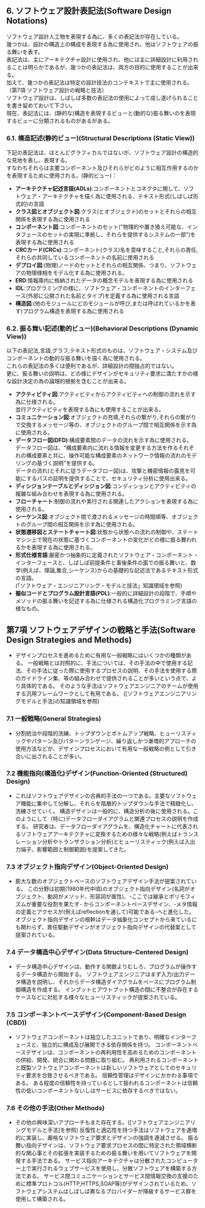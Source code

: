 ## 6. ソフトウェア設計表記法(Software Design Notations)
ソフトウェア設計人工物を表現する為に、多くの表記法が存在している。  
幾つかは、設計の構造上の構成を表現する為に使用され、他はソフトウェアの振る舞いを表す。  
表記法は、主にアーキテクチャ設計に使用され、他には主に詳細設計に利用されることは明らかであるが、幾つかの表記法は、両方の目的に使用することが出来る。  
加えて、幾つかの表記法は特定の設計技法のコンテキストで主に使用される。（第7項 ソフトウェア設計の戦略と技法）  
ソフトウェア設計は、しばしば多数の表記法の使用によって成し遂げられることを書き留めておいて下さい。  
現在、表記法には、(静的な)構造を表現するビューと(動的な)振る舞いのを表現するビューに分類されるものがあるがある。  

### 6.1. 構造記述(静的ビュー)(Structural Descriptions (Static View))
下記の表記法は、ほとんどグラフィカルではないが、ソフトウェア設計の構造的な見地を表し、表現する。  
すなわちそれらは主要コンポーネント及びそれらがどのように相互作用するのかを表現するために使用される。(静的ビュー)：  
 - **アーキテクチャ記述言語(ADLs)**:コンポーネントとコネクタに関して、ソフトウェア・アーキテクチャを描く為に使用される、テキスト形式(しばしば形式的)の言語  
 - **クラス図とオブジェクト図**:クラス(とオブジェクト)のセットとそれらの相互関係を表現する為に使用される
 - **コンポーネント図**:コンポーネントのセット("物理的や置き換え可能な、インタフェースのセットの実現に準拠し、それらを提供するシステムの一部")を表現する為に使用される
 - **CRCカード(CRCs)**:コンポーネント(クラス)名を意味すること,それらの責任,それらの共同しているコンポーネントの名前に使用される
 - **デプロイ図**:(物理)ノードのセットとそれらの相互関係、つまり、ソフトウェアの物理様相をモデル化する為に使用される。
 - **ERD**:情報庫内に格納されたデータの概念モデルを表現する為に使用される
 - **IDL**:プログラミングの様に、ソフトウェア・コンポーネントのインターフェース(外部に公開された名前とタイプ)を定義する為に使用される言語
 - **構造図**:(他のモジュールにどのモジュールが呼び,または呼ばれているかを表す)プログラム構造を表現する為に使用される

### 6.2. 振る舞い記述(動的ビュー)(Behavioral Descriptions (Dynamic View))
以下の表記法,言語,グラフ,テキスト形式のものは、ソフトウェア・システム及びコンポーネントの動的な振る舞いを描く為に使用される。  
これらの表記法の多くは便利であるが、詳細設計の間独占的ではない。  
更に、振る舞いの説明は、どの様にデザインがセキュリティ要求に満たすかの様な設計決定の為の論理的根拠を含むことが出来る。  
 - **アクティビティ図**:アクティビティからアクティビティへの制御の流れを示す為に仕様される。<br>並行アクティビティを表現する為にも使用することが出来る。 
 - **コミュニケーション図**:オブジェクトの充填,それらの繋がり,それらの繋がりで交換するメッセージ等の、オブジェクトのグループ間で相互関係を示す為に使用される。  
 - **データフロー図(DFD)**:構成要素間のデータの流れを示す為に使用される。<br>データフロー図は、"構成要素内に流れる情報を変更する方法を作るそれぞれの構成要素と共に、操作可能な構成要素のネットワーク情報の流れのモデリングの基づく説明"を提供する。<br>データの流れ(とそれに従うデータフロー図)は、攻撃と機密情報の露見を可能にするパスの証明を提供することで、セキュリティ分析に使用出来る。  
 - **ディシジョンテーブルとディシジョン図**:コンディションとアクティビティの複雑な組み合わせを表現する為に使用される。  
 - **フローチャート**:制御の流れや実行される関連したアクションを表現する為に使用される。  
 - **シーケンス図**:オブジェクト間で渡されるメッセージの時間順等、オブジェクトのグループ間の相互関係を示す為に使用される。  
 - **状態遷移図とステートチャート図**:状態から状態への流れの制御や、ステートマシン上で現在の状態に基づくコンポーネントの変化がどの様に振る舞われるかを表現する為に使用される。  
 - **形式仕様言語**:厳密かつ抽象的に定義されたソフトウェア・コンポーネント・インターフェースと、しばしば前提条件と事後条件の面での振る舞いと、数学(例えば、理論,集合,シーケンス)からの基礎的な記述法であるテキスト形式の言語。<br>(「ソフトウェア・エンジニアリング・モデルと技法」知識領域を参照)  
 - **擬似コードとプログラム設計言語(PDL)**:一般的に詳細設計の段階で、手順やメソッドの振る舞いを記述する為に仕様される構造化プログラミング言語の様なもの。  
 
## 第7項 ソフトウェアデザインの戦略と手法(Software Design Strategies and Methods)
- デザインプロセスを進めるために有用な一般戦略にはいくつかの種類がある。
一般戦略とは対照的に、手法については、その手法の中で使用する記法、その手法に従った際に使用するプロセスの説明、その手法を使用する際のガイドライン集、等の組み合わせで提供されることが多いという点で、より具体的である。
そのような手法はソフトウェアエンジニアのチームが使用する汎用フレームワークとして有用である。
([ソフトウェアエンジニアリングモデルと手法]の知識領域を参照)

### 7.1 一般戦略(General Strategies)
- 分割統治や段階的洗練、トップダウンとボトムアップ戦略、ヒューリスティックやパターン及びパターンランゲージ、繰り返しかつ漸増的アプローチの使用方法などが、デザインプロセスにおいて有用な一般戦略の例として引き合いに出されることが多い。

### 7.2 機能指向(構造化)デザイン(Function-Oriented (Structured) Design)
- これはソフトウェアデザインの古典的手法の一つである。主要なソフトウェア機能に集中して分解し、それらを階層的トップダウンな手法で精緻化し、洗練させていく。
構造デザインは一般的に、構造分析の後に使用される。このようにして（特に)データフローダイアグラムと関連プロセスの説明を作成する。
研究者は、データフローダイアグラムを、構造化チャートに代表されるソフトウェアアーキテクチャに変換するための様々な戦略(例えばトランスレーション分析やトランザクション分析)とヒューリスティック(例えば入出力端子、影響範囲と制御範囲)を提案してきた。

### 7.3 オブジェクト指向デザイン(Object-Oriented Design)
- 膨大な数のオブジェクトベースのソフトウェアデザイン手法が提案されている。
この分野は初期(1980年代中頃)のオブジェクト指向デザイン(名詞がオブジェクト、動詞がメソッド、形容詞が属性)、-ここでは継承とポリモフィズムが重要な役割を果たす- からコンポーネントベースデザイン、-メタ情報の定義とアクセスが(例えばreflectionを通して)可能である-へと進化した。
オブジェクト指向デザインの根幹はデータ抽象化コンセプトから来ているにも関わらず、責任駆動デザインがオブジェクト指向デザインの代替案として提案されている。

### 7.4 データ構造中心デザイン(Data Structure-Centered Design)
- データ構造中心デザインは、動作する関数よりむしろ、プログラムが操作するデータ構造から開始する。
ソフトウェアエンジニアはまず入力/出力データ構造を説明し、それからデータ構造ダイアグラムをベースにプログラム制御構造を作成する。
インプットとアウトプット構造の間に不整合が存在するケースなどに対処する様々なヒューリスティックが提案されている。

### 7.5 コンポーネントベースデザイン(Component-Based Design (CBD))
- ソフトウェアコンポーネントは独立したユニットであり、明確なインターフェースと、独立的に構成及び展開できる依存関係を持つ。
コンポーネントベースデザインは、コンポーネントの再利用性を高めるためのコンポーネントの供給、開発、統合に関わる問題に取り組む。
再利用されるコンポーネントと既製ソフトウェアコンポーネントは新しいソフトウェアとしてのセキュリティ要求を合致させるべきである。
信頼性管理はデザインにかかわる事項である。
ある程度の信頼性を持っているとして扱われるコンポーネントは信頼性の低いコンポーネントないしはサービスに依存するべきではない。

### 7.6 その他の手法(Other Methods)
- その他の興味深いアプローチもまた存在する。([ソフトウェアエンジニアリングモデルと手法]を参照)
反復性と適応性を持つ手法はソフトウェアを逓増的に実装し、厳格なソフトウェア要求とデザインの強調を逓減させる。
振る舞い指向デザインは、ソフトウェア要求プロセスの間に特定された領域横断的な関心事とその拡張を実装するための振る舞いを用いてソフトウェアを開発する手法である。
サービス指向アーキテクチャは分散されたコンピューター上で実行されるウェブサービスを使用し、分散ソフトウェアを構築する方法である。
サービス間コミュニケーションとサービス間情報交換の支援のために標準プロトコル(HTTP,HTTPS,SOAP等)がデザインされているため、ソフトウェアシステムはしばしば異なるプロバイダーが降級するサービス群を使用して構築される。







